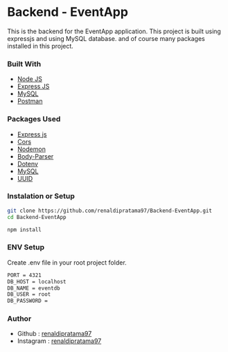 # Backend - EventApp
This is the backend for the EventApp application. This project is built using expressjs and using MySQL database. and of course many packages installed in this project.

### Built With
- [Node JS](https://nodejs.org/en/download/)
- [Express JS](https://www.npmjs.com/package/express)
- [MySQL](https://www.mysql.com/downloads/)
- [Postman](https://www.postman.com/)

### Packages Used
- [Express js](https://www.npmjs.com/package/express)
- [Cors](https://www.npmjs.com/package/cors)
- [Nodemon](https://www.npmjs.com/package/nodemon)
- [Body-Parser](https://www.npmjs.com/package/body-parser)
- [Dotenv](https://www.npmjs.com/package/dotenv)
- [MySQL](https://www.npmjs.com/package/mysql)
- [UUID](https://www.npmjs.com/package/uuid)


### Instalation or Setup
```bash
git clone https://github.com/renaldipratama97/Backend-EventApp.git
cd Backend-EventApp
```
```bash
npm install
```

### ENV Setup
Create .env file in your root project folder.<br>
```bash
PORT = 4321
DB_HOST = localhost
DB_NAME = eventdb
DB_USER = root
DB_PASSWORD = 
```

### Author
- Github : [renaldipratama97](https://github.com/renaldipratama97)
- Instagram : [renaldipratama97](https://www.instagram.com/renaldipratama97/)
